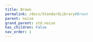 ```yaml
---
title: Brown
permalink: /docs/StandardLibrary#Brown
parent: noise
grand_parent: std.noise
has_children: False
nav_order: 1
---
```

